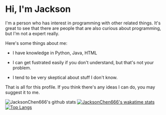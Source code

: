 # Hi, I'm Jackson

I'm a person who has interest in programming with other related things. It's great to see that there are people that are also curious about programming, but I'm not a expert really.

Here's some things about me:

- I have knowledge in Python, Java, HTML

- I can get fustrated easily if you don't understand, but that's not your problem.

- I tend to be very skeptical about stuff I don't know.

That is all for this profile. If you think there's any ideas I can do, you may suggest it to me.

![JacksonChen666's github stats](https://github-readme-stats.vercel.app/api?username=JacksonChen666&theme=dark&show_icons=true)
[![JacksonChen666's wakatime stats](https://github-readme-stats.vercel.app/api/wakatime?username=JacksonChen666&theme=dark)](https://github.com/anuraghazra/github-readme-stats)
[![Top Langs](https://github-readme-stats.vercel.app/api/top-langs/?username=JacksonChen666&theme=dark&layout=compact)](https://github.com/anuraghazra/github-readme-stats)
